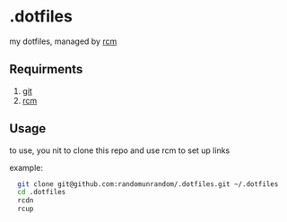 .dotfiles
=========

my dotfiles, managed by [rcm](https://github.com/thoughtbot/rcm)

Requirments
-----------
1. [git](https://git-scm.com/book/en/v2/Getting-Started-Installing-Git)
1. [rcm](https://github.com/thoughtbot/rcm#installation)

Usage
-----
to use, you nit to clone this repo and use rcm to set up links

example:
```sh
  git clone git@github.com:randomunrandom/.dotfiles.git ~/.dotfiles
  cd .dotfiles
  rcdn
  rcup
```
